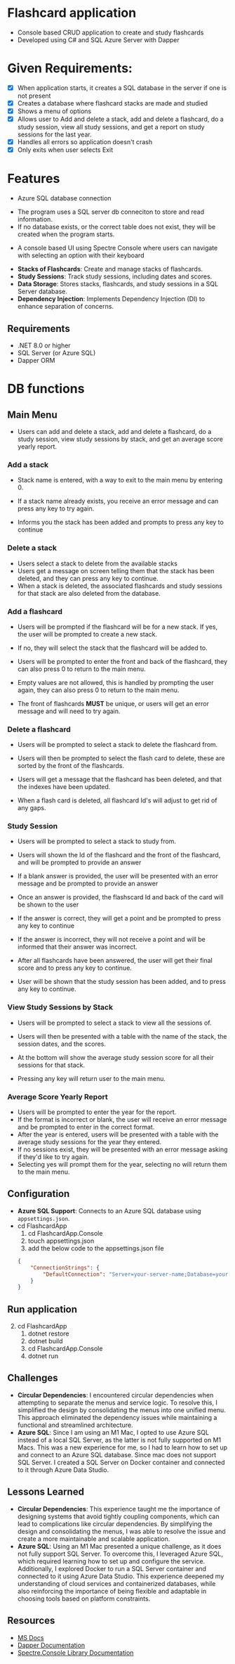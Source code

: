 # Flashcard application
- Console based CRUD application to create and study flashcards
- Developed using C# and SQL Azure Server with Dapper

# Given Requirements:
- [x] When application starts, it creates a SQL database in the server if one is not present
- [x] Creates a database where flashcard stacks are made and studied
- [x] Shows a menu of options
- [x] Allows user to Add and delete a stack, add and delete a flashcard, do a study session, view all study sessions, and get a report on study sessions for the last year.
- [x] Handles all errors so application doesn't crash
- [x] Only exits when user selects Exit

# Features

* Azure SQL database connection
		
- The program uses a SQL server db conneciton to store and read information.
- If no database exists, or the correct table does not exist, they will be created when the program starts.
* A console based UI using Spectre Console where users can navigate with selecting an option with their keyboard
- **Stacks of Flashcards**: Create and manage stacks of flashcards.
- **Study Sessions**: Track study sessions, including dates and scores.
- **Data Storage**: Stores stacks, flashcards, and study sessions in a SQL Server database.
- **Dependency Injection**: Implements Dependency Injection (DI) to enhance separation of concerns.

## Requirements

- .NET 8.0 or higher
- SQL Server (or Azure SQL)
- Dapper ORM

# DB functions

## Main Menu

- Users can add and delete a stack, add and delete a flashcard, do a study session, view study sessions by stack, and get an average score yearly report.

### Add a stack

- Stack name is entered, with a way to exit to the main menu by entering 0.

- If a stack name already exists, you receive an error message and can press any key to try again.

- Informs you the stack has been added and prompts to press any key to continue

### Delete a stack

- Users select a stack to delete from the available stacks
- Users get a message on screen telling them that the stack has been deleted, and they can press any key to continue.
- When a stack is deleted, the associated flashcards and study sessions for that stack are also deleted from the database.

### Add a flashcard

- Users will be prompted if the flashcard will be for a new stack. If yes, the user will be prompted to create a new stack.
- If no, they will select the stack that the flashcard will be added to.
- Users will be prompted to enter the front and back of the flashcard, they can also press 0 to return to the main menu.

- Empty values are not allowed, this is handled by prompting the user again, they can also press 0 to return to the main menu.

- The front of flashcards **MUST** be unique, or users will get an error message and will need to try again.



### Delete a flashcard

- Users will be prompted to select a stack to delete the flashcard from.

- Users will then be prompted to select the flash card to delete, these are sorted by the front of the flashcards.

- Users will get a message that the flashcard has been deleted, and that the indexes have been updated.
- When a flash card is deleted, all flashcard Id's will adjust to get rid of any gaps.


### Study Session

- Users will be prompted to select a stack to study from.

- Users will shown the Id of the flashcard and the front of the flashcard, and will be prompted to provide an answer
- If a blank answer is provided, the user will be presented with an error message and be prompted to provide an answer
- Once an answer is provided, the flashscard Id and back of the card will be shown to the user
- If the answer is correct, they will get a point and be prompted to press any key to continue
- If the answer is incorrect, they will not receive a point and will be informed that their answer was incorrect.

- After all flashcards have been answered, the user will get their final score and to press any key to continue.
- User will be shown that the study session has been added, and to press any key to continue.


### View Study Sessions by Stack

- Users will be prompted to select a stack to view all the sessions of.

- Users will then be presented with a table with the name of the stack, the session dates, and the scores.
- At the bottom will show the average study session score for all their sessions for that stack.
- Pressing any key will return user to the main menu.


### Average Score Yearly Report

- Users will be prompted to enter the year for the report.
- If the format is incorrect or blank, the user will receive an error message and be prompted to enter in the correct format.
- After the year is entered, users will be presented with a table with the average study sessions for the year they entered.
- If no sessions exist, they will be presented with an error message asking if they'd like to try again.
- Selecting yes will prompt them for the year, selecting no will return them to the main menu.

## Configuration
- **Azure SQL Support**: Connects to an Azure SQL database using `appsettings.json`.
- cd FlashcardApp
	1. cd FlashcardApp.Console
	2. touch appsettings.json
	3. add the below code to the appsettings.json file
	```json 
	{
  		"ConnectionStrings": {
    		"DefaultConnection": "Server=your-server-name;Database=your-db-name;User Id=your-username;Password=your-password;"
  		}
	}
	```

## Run application

2. cd FlashcardApp
	1. dotnet restore
	2. dotnet build
	3. cd FlashcardApp.Console
	4. dotnet run


## Challenges
- **Circular Dependencies**: I encountered circular dependencies when attempting to separate the menus and service logic. To resolve this, I simplified the design by consolidating the menus into one unified menu. This approach eliminated the dependency issues while maintaining a functional and streamlined architecture.
- **Azure SQL**: Since I am using an M1 Mac, I opted to use Azure SQL instead of a local SQL Server, as the latter is not fully supported on M1 Macs. This was a new experience for me, so I had to learn how to set up and connect to an Azure SQL database. Since mac does not support SQL Server. I created a SQL Server on Docker container and connected to it through Azure Data Studio.

## Lessons Learned
- **Circular Dependencies**: This experience taught me the importance of designing systems that avoid tightly coupling components, which can lead to complications like circular dependencies. By simplifying the design and consolidating the menus, I was able to resolve the issue and create a more maintainable and scalable application.
- **Azure SQL**: Using an M1 Mac presented a unique challenge, as it does not fully support SQL Server. To overcome this, I leveraged Azure SQL, which required learning how to set up and configure the service. Additionally, I explored Docker to run a SQL Server container and connected to it using Azure Data Studio. This experience deepened my understanding of cloud services and containerized databases, while also reinforcing the importance of being flexible and adaptable in choosing tools based on platform constraints.


## Resources
- [MS Docs](https://docs.microsoft.com/en-us/dotnet/)
- [Dapper Documentation](https://www.learndapper.com/)
- [Spectre.Console Library Documentation](https://spectreconsole.net/cli/exceptions)





